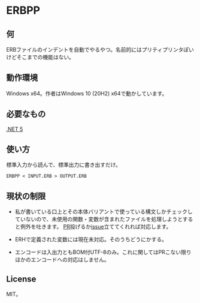 ﻿# ERBPP

## 何

ERBファイルのインデントを自動でやるやつ。名前的にはプリティプリンタぽいけどそこまでの機能はない。

## 動作環境

Windows x64。作者はWindows 10 (20H2) x64で動かしています。

## 必要なもの

[.NET 5](https://dotnet.microsoft.com/download/dotnet/5.0)

## 使い方

標準入力から読んで、標準出力に書き出すだけ。

```
ERBPP < INPUT.ERB > OUTPUT.ERB
```

## 現状の制限

- 私が書いている口上とその本体バリアントで使っている構文しかチェックしていないので、未使用の関数・変数が含まれたファイルを処理しようとすると例外を吐きます。
  [PR](https://github.com/whitebell/ERBPP/pulls)投げるか[issue](https://github.com/whitebell/ERBPP/issues)立ててくれれば対応します。

- ERHで定義された変数には現在未対応。そのうちどうにかする。

- エンコードは入出力ともBOM付UTF-8のみ。これに関してはPRこない限りほかのエンコードへの対応はしません。

## License

MIT。
